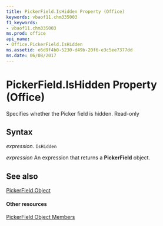 ```yaml
---
title: PickerField.IsHidden Property (Office)
keywords: vbaof11.chm335003
f1_keywords:
- vbaof11.chm335003
ms.prod: office
api_name:
- Office.PickerField.IsHidden
ms.assetid: e6d9f4b0-5230-d49b-20f6-e3c5ee7377dd
ms.date: 06/08/2017
---
```



# PickerField.IsHidden Property (Office)

Specifies whether the Picker field is hidden. Read-only


## Syntax

 _expression_. `IsHidden`

 _expression_ An expression that returns a **PickerField** object.


## See also


[PickerField Object](pickerfield-object-office.md)
#### Other resources


[PickerField Object Members](pickerfield-members-office.md)

